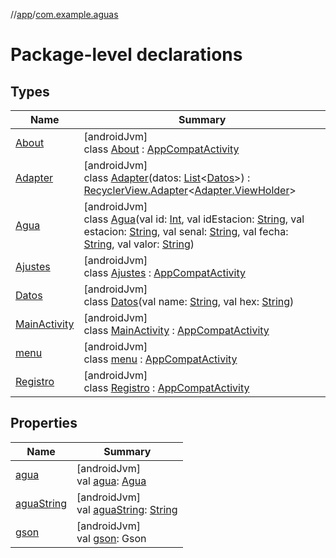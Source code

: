 //[app](../../index.md)/[com.example.aguas](index.md)

# Package-level declarations

## Types

| Name | Summary |
|---|---|
| [About](-about/index.md) | [androidJvm]<br>class [About](-about/index.md) : [AppCompatActivity](https://developer.android.com/reference/kotlin/androidx/appcompat/app/AppCompatActivity.html) |
| [Adapter](-adapter/index.md) | [androidJvm]<br>class [Adapter](-adapter/index.md)(datos: [List](https://kotlinlang.org/api/latest/jvm/stdlib/kotlin.collections/-list/index.html)&lt;[Datos](-datos/index.md)&gt;) : [RecyclerView.Adapter](https://developer.android.com/reference/kotlin/androidx/recyclerview/widget/RecyclerView.Adapter.html)&lt;[Adapter.ViewHolder](-adapter/-view-holder/index.md)&gt; |
| [Agua](-agua/index.md) | [androidJvm]<br>class [Agua](-agua/index.md)(val id: [Int](https://kotlinlang.org/api/latest/jvm/stdlib/kotlin/-int/index.html), val idEstacion: [String](https://kotlinlang.org/api/latest/jvm/stdlib/kotlin/-string/index.html), val estacion: [String](https://kotlinlang.org/api/latest/jvm/stdlib/kotlin/-string/index.html), val senal: [String](https://kotlinlang.org/api/latest/jvm/stdlib/kotlin/-string/index.html), val fecha: [String](https://kotlinlang.org/api/latest/jvm/stdlib/kotlin/-string/index.html), val valor: [String](https://kotlinlang.org/api/latest/jvm/stdlib/kotlin/-string/index.html)) |
| [Ajustes](-ajustes/index.md) | [androidJvm]<br>class [Ajustes](-ajustes/index.md) : [AppCompatActivity](https://developer.android.com/reference/kotlin/androidx/appcompat/app/AppCompatActivity.html) |
| [Datos](-datos/index.md) | [androidJvm]<br>class [Datos](-datos/index.md)(val name: [String](https://kotlinlang.org/api/latest/jvm/stdlib/kotlin/-string/index.html), val hex: [String](https://kotlinlang.org/api/latest/jvm/stdlib/kotlin/-string/index.html)) |
| [MainActivity](-main-activity/index.md) | [androidJvm]<br>class [MainActivity](-main-activity/index.md) : [AppCompatActivity](https://developer.android.com/reference/kotlin/androidx/appcompat/app/AppCompatActivity.html) |
| [menu](menu/index.md) | [androidJvm]<br>class [menu](menu/index.md) : [AppCompatActivity](https://developer.android.com/reference/kotlin/androidx/appcompat/app/AppCompatActivity.html) |
| [Registro](-registro/index.md) | [androidJvm]<br>class [Registro](-registro/index.md) : [AppCompatActivity](https://developer.android.com/reference/kotlin/androidx/appcompat/app/AppCompatActivity.html) |

## Properties

| Name | Summary |
|---|---|
| [agua](agua.md) | [androidJvm]<br>val [agua](agua.md): [Agua](-agua/index.md) |
| [aguaString](agua-string.md) | [androidJvm]<br>val [aguaString](agua-string.md): [String](https://kotlinlang.org/api/latest/jvm/stdlib/kotlin/-string/index.html) |
| [gson](gson.md) | [androidJvm]<br>val [gson](gson.md): Gson |
